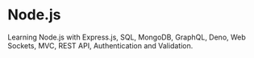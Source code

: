 # Node.js

Learning Node.js with Express.js, SQL, MongoDB, GraphQL, Deno, Web Sockets, MVC, REST API, Authentication and Validation.
